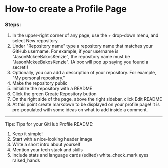 # How-to create a Profile Page


### Steps:
1. In the upper-right corner of any page, use the + drop-down menu, and select New repository.
2. Under "Repository name" type a repository name that matches your GitHub username. For example, if your username is "JasonMckeeBakosKenzie", the repository name must be "JasonMckeeBakosKenzie". (A box will pop up saying you found a secret!)
3. Optionally, you can add a description of your repository. For example, "My personal repository."
4. Make the repository public
5. Initialize the repository with a README
6. Click the green Create Repository button
7. On the right side of the page, above the right sidebar, click Edit README
8. At this point create markdown to be displayed on your profile page! It is pre-populated with some ideas on what to add inside a comment.
---
Tips:
Tips for your GitHub Profile README:
1. Keep it simple!
2. Start with a nice-looking header image
3. Write a short intro about yourself
4. Mention your tech stack and skills
5. Include stats and language cards (edited) 
white_check_mark
eyes
raised_hands





